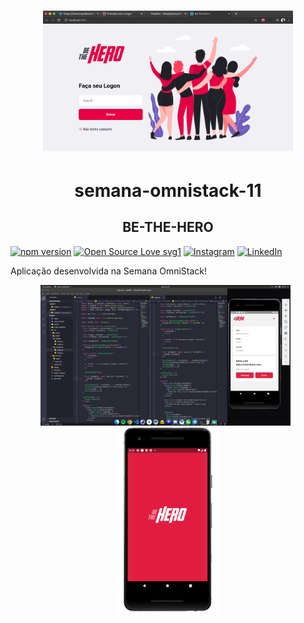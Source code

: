 <h1 align="center">
  <img alt="beTheHero" src=".github/logo.png" width="400px"  />
</h1>

<h1 align="center"> semana-omnistack-11 </h1>

<h2 align="center">BE-THE-HERO</h2>
  
  [![npm version](https://badgen.net/npm/v/sequelize)](https://www.npmjs.com/package/sequelize)
  [![Open Source Love svg1](https://badges.frapsoft.com/os/v1/open-source.svg?v=103)](https://opensource.org/)
  [![Instagram](https://img.shields.io/badge/Instagram-%40black_3oy-purple)](https://www.instagram.com/black_3oy/)
  [![LinkedIn](https://img.shields.io/badge/LinkedIn-%40helitonoliveira-blue)](https://www.linkedin.com/in/helitonoliveira/)

  <p> Aplicação desenvolvida na Semana OmniStack!</p>

  <p align="center">
    <img alt="mobile code"src=".github/code.png" width="400px"/>
    &nbsp;
    <img alt="bethehero mobile" src=".github/phone.png" height="300px" />
  </p>


